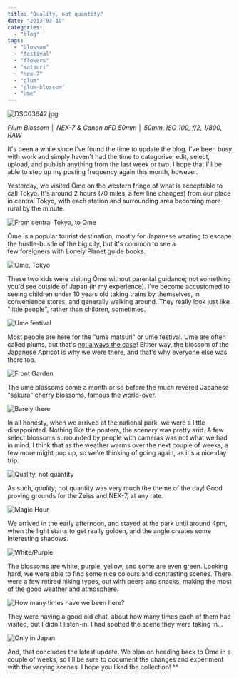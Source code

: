 ```yaml
---
title: "Quality, not quantity"
date: "2013-03-10"
categories: 
  - "blog"
tags: 
  - "blossom"
  - "festival"
  - "flowers"
  - "matsuri"
  - "nex-7"
  - "plum"
  - "plum-blossom"
  - "ume"
---
```


![DSC03642.jpg](/assets/images/9be86-dsc03642.jpg)

_Plum Blossom │ NEX-7 & Canon nFD 50mm │ 50mm, ISO 100, f/2, 1/800, RAW_

It's been a while since I've found the time to update the blog. I've been busy with work and simply haven't had the time to categorise, edit, select, upload, and publish anything from the last week or two. I hope that I'll be able to step up my posting frequency again this month, however.

Yesterday, we visited Ōme on the western fringe of what is acceptable to call Tokyo. It's around 2 hours (70 miles, a few line changes) from our place in central Tokyo, with each station and surrounding area becoming more rural by the minute.

![](/assets/images/Screen%20Shot%202013-03-10%20at%2020.19.57.png "From central Tokyo, to Ome")

Ōme is a popular tourist destination, mostly for Japanese wanting to escape the hustle-bustle of the big city, but it's common to see a few foreigners with Lonely Planet guide books.

![Ome, Tokyo](/assets/images/DSC03531.jpg "Ome, Tokyo")

These two kids were visiting Ōme without parental guidance; not something you'd see outside of Japan (in my experience). I've become accustomed to seeing children under 10 years old taking trains by themselves, in convenience stores, and generally walking around. They really look just like "little people", rather than children, sometimes.

![](/assets/images/DSC03534.jpg "Ume festival")

Most people are here for the "ume matsuri" or ume festival. Ume are often called plums, but that's [not always the case](/martin-irwin-photography/2013/02/24/ume "Ume")! Either way, the blossom of the Japanese Apricot is why we were there, and that's why everyone else was there too.

![](/assets/images/DSC03543.jpg "Front Garden")

The ume blossoms come a month or so before the much revered Japanese "sakura" cherry blossoms, famous the world-over.

![Barely there](/assets/images/DSC03557.jpg "Barely there")

In all honesty, when we arrived at the national park, we were a little disappointed. Nothing like the posters, the scenery was pretty arid. A few select blossoms surrounded by people with cameras was not what we had in mind. I think that as the weather warms over the next couple of weeks, a few more might pop up, so we're thinking of going again, as it's a nice day trip.

![Quality, not quantity](/assets/images/DSC03609.jpg "Quality, not quantity")

As such, _quality_, not quantity was very much the theme of the day! Good proving grounds for the Zeiss and NEX-7, at any rate.

![Magic Hour](/assets/images/DSC03623.jpg "Magic Hour")

We arrived in the early afternoon, and stayed at the park until around 4pm, when the light starts to get really golden, and the angle creates some interesting shadows.

![White/Purple](/assets/images/DSC03646.jpg "White/Purple")

The blossoms are white, purple, yellow, and some are even green. Looking hard, we were able to find some nice colours and contrasting scenes. There were a few retired hiking types, out with beers and snacks, making the most of the good weather and atmosphere.

![How many times have we been here?](/assets/images/DSC03659_2.jpg "How many times have we been here?")

They were having a good old chat, about how many times each of them had visited, but I didn't listen-in. I had spotted the scene they were taking in...

![Only in Japan](/assets/images/DSC03671.jpg "Only in Japan")

And, that concludes the latest update. We plan on heading back to Ōme in a couple of weeks, so I'll be sure to document the changes and experiment with the varying scenes. I hope you liked the collection! ^^
